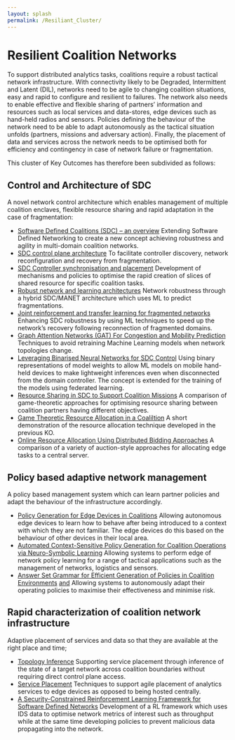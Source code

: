 ```yaml
---
layout: splash
permalink: /Resiliant_Cluster/
---
```


# Resilient Coalition Networks 

To support distributed analytics tasks, coalitions require a robust tactical network infrastructure.  With connectivity likely to be Degraded, Intermittent and Latent (DIL), networks need to be agile to changing coalition situations, easy and rapid to configure and resilient to failures.  The network also needs to enable effective and flexible sharing of partners’ information and resources such as local services and data-stores, edge devices such as hand-held radios and sensors.  Policies defining the behaviour of the network need to be able to adapt autonomously as the tactical situation unfolds (partners, missions and adversary action).  Finally, the placement of data and services across the network needs to be optimised both for efficiency and contingency in case of network failure or fragmentation.

This cluster of Key Outcomes has therefore been subdivided as follows:

##	Control and Architecture of SDC 
A novel network control architecture which enables management of multiple coalition enclaves, flexible resource sharing and rapid adaptation in the case of fragmentation:

*	[Software Defined Coalitions (SDC) – an overview](/2a09/)  Extending Software Defined Networking to create a new concept achieving robustness and agility in multi-domain coalition networks.
*	[SDC control plane architecture](/2a08/)  To facilitate controller discovery, network reconfiguration and recovery from fragmentation.
*	[SDC Controller synchronisation and placement](/2a07/)  Development of mechanisms and policies to optimise the rapid creation of slices of shared resource for specific coalition tasks.
*	[Robust network and learning architectures](/2a01/)  Network robustness through a hybrid SDC/MANET architecture which uses ML to predict fragmentations.
*	[Joint reinforcement and transfer learning for fragmented networks](/2b01/)  Enhancing SDC robustness by using ML techniques to speed up the network’s recovery following reconnection of fragmented domains.
*	[Graph Attention Networks (GAT) For Congestion and Mobility Prediction](/2a.05/)  Techniques to avoid retraining Machine Learning models when network topologies change.
*	[Leveraging Binarised Neural Networks for SDC Control](/2a06/)  Using binary representations of model weights to allow ML models on mobile hand-held devices to make lightweight inferences even when disconnected from the domain controller.  The concept is extended for the training of the models using federated learning.
*	[Resource Sharing in SDC to Support Coalition Missions](/1f05/)  A comparison of game-theoretic approaches for optimising resource sharing between coalition partners having different objectives.
*	[Game Theoretic Resource Allocation in a Coaliltion](/1a09/)  A short demonstration of the resource allocation technique developed in the previous KO.
*	[Online Resource Allocation Using Distributed Bidding Approaches](/1f04/)  A comparison of a variety of auction-style approaches for allocating edge tasks to a central server.

##	Policy based adaptive network management  
A policy based management system which can learn partner policies and adapt the behaviour of the infrastructure accordingly.

*	[Policy Generation for Edge Devices in Coalitions](/2c04/)  Allowing autonomous edge devices to learn how to behave after being introduced to a context with which they are not familiar.  The edge devices do this based on the behaviour of other devices in their local area.
*	[Automated Context-Sensitive Policy Generation for Coalition Operations via Neuro-Symbolic Learning](/1c02/)  Allowing systems to perform edge of network policy learning for a range of tactical applications such as the management of networks, logistics and sensors.
*	[Answer Set Grammar for Efficient Generation of Policies in Coalition Environments](/1c07/) [and](/2c03/)  Allowing systems to autonomously adapt their operating policies to maximise their effectiveness and minimise risk.

##	Rapid characterization of coalition network infrastructure  
Adaptive placement of services and data so that they are available at the right place and time;

*	[Topology Inference](/2a03/)  Supporting service placement through inference of the state of a target network across coalition boundaries without requiring direct control plane access.
*	[Service Placement](/2a04/)  Techniques to support agile placement of analytics services to edge devices as opposed to being hosted centrally.
*	[A Security-Constrained Reinforcement Learning Framework for Software Defined Networks](/2c05/)  Development of a RL framework which uses IDS data to optimise network metrics of interest such as throughput while at the same time developing policies to prevent malicious data propagating into the network.

